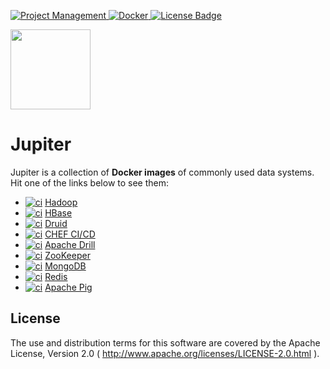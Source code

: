 [ ![Project Management](https://img.shields.io/badge/Project%20Management-0052CC?style=for-the-badge&logo=trello&logoColor=white) ](https://trello.com/b/SU271V7M)
[ ![Docker](https://img.shields.io/badge/Docker%20Hub-309DEE?style=for-the-badge&logo=docker&logoColor=white) ](https://hub.docker.com/r/jack20191124/)
[![License Badge](https://img.shields.io/badge/Apache%202.0-F25910.svg?style=for-the-badge&logo=Apache&logoColor=white) ](https://www.apache.org/licenses/LICENSE-2.0)

<img src="https://user-images.githubusercontent.com/16126939/176177523-6f9dcc4e-1691-4326-adfe-eb372480aace.png" width="128">

Jupiter
=======

Jupiter is a collection of **Docker images** of commonly used data systems. Hit one of the links below to see them:

* [![ci](https://github.com/QubitPi/jupiter/actions/workflows/hadoop.yml/badge.svg?branch=hadoop)](https://github.com/QubitPi/jupiter/actions/workflows/hadoop.yml) [Hadoop](https://github.com/QubitPi/jupiter/tree/hadoop/)
* [![ci](https://github.com/QubitPi/jupiter/actions/workflows/ci.yml/badge.svg?branch=hbase)](https://github.com/QubitPi/jupiter/actions/workflows/ci.yml) [HBase](https://github.com/QubitPi/jupiter/tree/hbase/)
* [![ci](https://github.com/QubitPi/jupiter/actions/workflows/ci.yml/badge.svg?branch=druid)](https://github.com/QubitPi/jupiter/actions/workflows/ci.yml) [Druid](https://github.com/QubitPi/jupiter/tree/druid/)
* [![ci](https://github.com/QubitPi/jupiter/actions/workflows/ci.yml/badge.svg?branch=chef)](https://github.com/QubitPi/jupiter/actions/workflows/ci.yml) [CHEF CI/CD](https://github.com/QubitPi/jupiter/tree/chef/)
* [![ci](https://github.com/QubitPi/jupiter/actions/workflows/ci.yml/badge.svg?branch=drill)](https://github.com/QubitPi/jupiter/actions/workflows/ci.yml) [Apache Drill](https://github.com/QubitPi/jupiter/tree/drill/)
* [![ci](https://github.com/QubitPi/jupiter/actions/workflows/ci.yml/badge.svg?branch=zookeeper)](https://github.com/QubitPi/jupiter/actions/workflows/ci.yml) [ZooKeeper](https://github.com/QubitPi/jupiter/tree/zookeeper/)
* [![ci](https://github.com/QubitPi/jupiter/actions/workflows/ci.yml/badge.svg?branch=mongodb)](https://github.com/QubitPi/jupiter/actions/workflows/ci.yml) [MongoDB](https://github.com/QubitPi/jupiter/tree/mongodb/)
* [![ci](https://github.com/QubitPi/jupiter/actions/workflows/ci.yml/badge.svg?branch=redis)](https://github.com/QubitPi/jupiter/actions/workflows/ci.yml) [Redis](https://github.com/QubitPi/jupiter/tree/redis/)
* [![ci](https://github.com/QubitPi/jupiter/actions/workflows/ci.yml/badge.svg?branch=apachepig)](https://github.com/QubitPi/jupiter/actions/workflows/ci.yml) [Apache Pig](https://github.com/QubitPi/jupiter/tree/apachepig/)

License
-------

The use and distribution terms for this software are covered by the Apache License, Version 2.0
( http://www.apache.org/licenses/LICENSE-2.0.html ).
